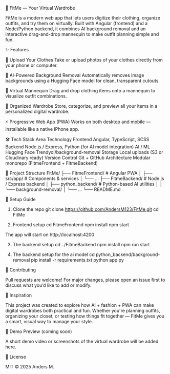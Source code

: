 🧥 FitMe — Your Virtual Wardrobe

FitMe is a modern web app that lets users digitize their clothing, organize outfits, and try them on virtually.
Built with Angular (frontend) and a Node/Python backend, it combines AI background removal and an interactive drag-and-drop mannequin to make outfit planning simple and fun.

✨ Features

📸 Upload Your Clothes
Take or upload photos of your clothes directly from your phone or computer.

🧠 AI-Powered Background Removal
Automatically removes image backgrounds using a Hugging Face model for clean, transparent cutouts.

🧍 Virtual Mannequin
Drag and drop clothing items onto a mannequin to visualize outfit combinations.

👕 Organized Wardrobe
Store, categorize, and preview all your items in a personalized digital wardrobe.

⚡ Progressive Web App (PWA)
Works on both desktop and mobile — installable like a native iPhone app.

🛠️ Tech Stack
Area	Technology
Frontend	Angular, TypeScript, SCSS
Backend	Node.js / Express, Python (for AI model integration)
AI / ML	Hugging Face Trendyol/background-removal
Storage	Local uploads (S3 or Cloudinary ready)
Version Control	Git + GitHub
Architecture	Modular monorepo (FitmeFrontend + FitmeBackend)

🚀 Project Structure
  FitMe/
  ├── FitmeFrontend/           # Angular PWA
  │   ├── src/app/             # Components & services
  │   └── ...
  ├── FitmeBackend/            # Node.js / Express backend
  │   ├── python_backend/      # Python-based AI utilities
  │   │   └── background-removal/
  │   └── ...
  └── README.md

🧩 Setup Guide
1. Clone the repo
  git clone https://github.com/AndersM123/FitMe.git
  cd FitMe

2. Frontend setup
  cd FitmeFrontend
  npm install
  npm start

The app will start on http://localhost:4200

3. The backend setup
  cd ../FitmeBackend
  npm install
  npm run start

4. The backend setup for the ai model
  cd python_backend/background-removal
  pip install -r requirements.txt
  python app.py


🤝 Contributing

Pull requests are welcome! For major changes, please open an issue first to discuss what you’d like to add or modify.

🧠 Inspiration

This project was created to explore how AI + fashion + PWA can make digital wardrobes both practical and fun.
Whether you're planning outfits, organizing your closet, or testing how things fit together — FitMe gives you a smart, visual way to manage your style.

📸 Demo Preview (coming soon)

A short demo video or screenshots of the virtual wardrobe will be added here.

📄 License

MIT © 2025 Anders M.
